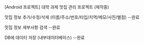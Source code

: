 [Android 프로젝트] 대학 과제 맛집 관리 프로젝트 (제작중)

맛집 정보 추가/수정/삭제 (이름/주소/번호/타입/지역/메모/사진/별점) --완료

맛집 정보 세부사항 검색 --완료

DB에 데이터 저장 (내부데이터베이스) --완료
